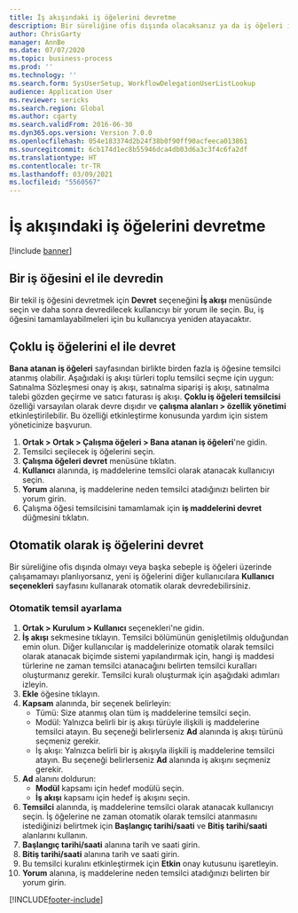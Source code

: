 ```yaml
---
title: İş akışındaki iş öğelerini devretme
description: Bir süreliğine ofis dışında olacaksanız ya da iş öğeleri ile ilgili uygulama yapamayacaksanız iş öğelerinizi diğer kullanıcılara devredebilir veya yeniden atayabilirsiniz.
author: ChrisGarty
manager: AnnBe
ms.date: 07/07/2020
ms.topic: business-process
ms.prod: ''
ms.technology: ''
ms.search.form: SysUserSetup, WorkflowDelegationUserListLookup
audience: Application User
ms.reviewer: sericks
ms.search.region: Global
ms.author: cgarty
ms.search.validFrom: 2016-06-30
ms.dyn365.ops.version: Version 7.0.0
ms.openlocfilehash: 054e183374d2b24f38b0f90ff90acfeeca013861
ms.sourcegitcommit: 6cb174d1ec8b55946dca4db03d6a3c3f4c6fa2df
ms.translationtype: HT
ms.contentlocale: tr-TR
ms.lasthandoff: 03/09/2021
ms.locfileid: "5560567"
---
```

# <a name="delegate-work-items-in-a-workflow"></a>İş akışındaki iş öğelerini devretme

[!include [banner](../../includes/banner.md)]

## <a name="manually-delegate-a-work-item"></a>Bir iş öğesini el ile devredin

Bir tekil iş öğesini devretmek için **Devret** seçeneğini **İş akışı** menüsünde seçin ve daha sonra devredilecek kullanıcıyı bir yorum ile seçin. Bu, iş öğesini tamamlayabilmeleri için bu kullanıcıya yeniden atayacaktır.

## <a name="manually-delegate-multiple-work-items"></a>Çoklu iş öğelerini el ile devret

**Bana atanan iş öğeleri** sayfasından birlikte birden fazla iş öğesine temsilci atanmış olabilir. Aşağıdaki iş akışı türleri toplu temsilci seçme için uygun: Satınalma Sözleşmesi onay iş akışı, satınalma siparişi iş akışı, satınalma talebi gözden geçirme ve satıcı faturası iş akışı. **Çoklu iş öğeleri temsilcisi** özelliği varsayılan olarak devre dışıdır ve **çalışma alanları > özellik yönetimi** etkinleştirilebilir. Bu özelliği etkinleştirme konusunda yardım için sistem yöneticinize başvurun.
1.  **Ortak > Ortak > Çalışma öğeleri > Bana atanan iş öğeleri**'ne gidin.
2.  Temsilci seçilecek iş öğelerini seçin.
3.  **Çalışma öğeleri devret** menüsüne tıklatın.
4.  **Kullanıcı** alanında, iş maddelerine temsilci olarak atanacak kullanıcıyı seçin.
5.  **Yorum** alanına, iş maddelerine neden temsilci atadığınızı belirten bir yorum girin.
6.  Çalışma öğesi temsilcisini tamamlamak için **iş maddelerini devret** düğmesini tıklatın.

## <a name="automatically-delegate-work-items"></a>Otomatik olarak iş öğelerini devret

Bir süreliğine ofis dışında olmayı veya başka sebeple iş öğeleri üzerinde çalışamamayı planlıyorsanız, yeni iş öğelerini diğer kullanıcılara **Kullanıcı seçenekleri** sayfasını kullanarak otomatik olarak devredebilirsiniz.

### <a name="set-up-automatic-delegation"></a>Otomatik temsil ayarlama
1. **Ortak > Kurulum > Kullanıcı** seçenekleri'ne gidin.
2. **İş akışı** sekmesine tıklayın. Temsilci bölümünün genişletilmiş olduğundan emin olun. Diğer kullanıcılar iş maddelerinize otomatik olarak temsilci olarak atanacak biçimde sistemi yapılandırmak için, hangi iş maddesi türlerine ne zaman temsilci atanacağını belirten temsilci kuralları oluşturmanız gerekir. Temsilci kuralı oluşturmak için aşağıdaki adımları izleyin.  
3. **Ekle** öğesine tıklayın.
4. **Kapsam** alanında, bir seçenek belirleyin:
    - Tümü: Size atanmış olan tüm iş maddelerine temsilci seçin.
    - Modül: Yalnızca belirli bir iş akışı türüyle ilişkili iş maddelerine temsilci atayın. Bu seçeneği belirlerseniz **Ad** alanında iş akışı türünü seçmeniz gerekir.
    - İş akışı: Yalnızca belirli bir iş akışıyla ilişkili iş maddelerine temsilci atayın. Bu seçeneği belirlerseniz **Ad** alanında iş akışını seçmeniz gerekir.  
5. **Ad** alanını doldurun:
    - **Modül** kapsamı için hedef modülü seçin.
    - **İş akışı** kapsamı için hedef iş akışını seçin.
6. **Temsilci** alanında, iş maddelerine temsilci olarak atanacak kullanıcıyı seçin. İş öğelerine ne zaman otomatik olarak temsilci atanmasını istediğinizi belirtmek için **Başlangıç tarihi/saati** ve **Bitiş tarihi/saati** alanlarını kullanın.  
7. **Başlangıç tarihi/saati** alanına tarih ve saati girin.
8. **Bitiş tarihi/saati** alanına tarih ve saati girin.
9. Bu temsilci kuralını etkinleştirmek için **Etkin** onay kutusunu işaretleyin. 
10. **Yorum** alanına, iş maddelerine neden temsilci atadığınızı belirten bir yorum girin.


[!INCLUDE[footer-include](../../../../includes/footer-banner.md)]
